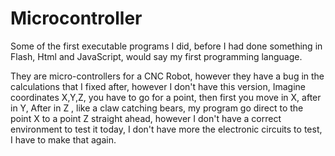 # Microcontroller

Some of the first executable programs I did, before I had done something in Flash, Html and JavaScript, would say my first 
programming language.

They are micro-controllers for a CNC Robot, however they have a bug in the calculations that I fixed after, however I don't 
have this version, Imagine coordinates X,Y,Z, you have to go for a point, then first you move in X, after in Y, After in Z , 
like a claw catching bears, my program go direct to the point X to a point Z straight ahead, however I don't have a correct 
environment to test it today, I don't have more the electronic circuits to test, I have to make that again.
